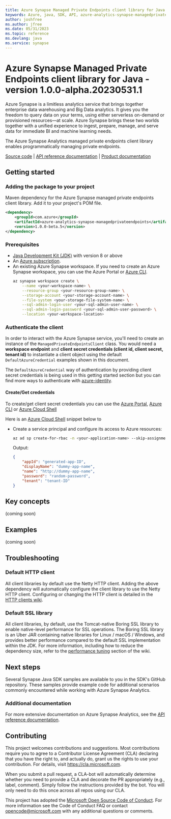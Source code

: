```yaml
---
title: Azure Synapse Managed Private Endpoints client library for Java
keywords: Azure, java, SDK, API, azure-analytics-synapse-managedprivateendpoints, synapse
author: joshfree
ms.author: jfree
ms.date: 05/31/2023
ms.topic: reference
ms.devlang: java
ms.service: synapse
---
```

# Azure Synapse Managed Private Endpoints client library for Java - version 1.0.0-alpha.20230531.1 

Azure Synapse is a limitless analytics service that brings together enterprise data warehousing and Big Data analytics. It gives you the freedom to query data on your terms, using either serverless on-demand or provisioned resources—at scale. Azure Synapse brings these two worlds together with a unified experience to ingest, prepare, manage, and serve data for immediate BI and machine learning needs.

The Azure Synapse Analytics managed private endpoints client library enables programmatically managing private endpoints.

[Source code][source_code] | [API reference documentation][api_documentation] | [Product documentation][azsynapse_docs]

## Getting started
### Adding the package to your project
Maven dependency for the Azure Synapse managed private endpoints client library. Add it to your project's POM file.

[//]: # ({x-version-update-start;com.azure:azure-analytics-synapse-managedprivateendpoints;current})
```xml
<dependency>
    <groupId>com.azure</groupId>
    <artifactId>azure-analytics-synapse-managedprivateendpoints</artifactId>
    <version>1.0.0-beta.5</version>
</dependency>
```
[//]: # ({x-version-update-end})

### Prerequisites
- [Java Development Kit (JDK)][jdk] with version 8 or above
- An [Azure subscription][azure_sub].
- An existing Azure Synapse workspace. If you need to create an Azure Synapse workspace, you can use the Azure Portal or [Azure CLI][azure_cli].
    ```Bash
    az synapse workspace create \
        --name <your-workspace-name> \
        --resource-group <your-resource-group-name> \
        --storage-account <your-storage-account-name> \
        --file-system <your-storage-file-system-name> \
        --sql-admin-login-user <your-sql-admin-user-name> \
        --sql-admin-login-password <your-sql-admin-user-password> \
        --location <your-workspace-location>
    ```

### Authenticate the client
In order to interact with the Azure Synapse service, you'll need to create an instance of the `ManagedPrivateEndpointsClient` class. You would need a **workspace endpoint** and **client secret credentials (client id, client secret, tenant id)** to instantiate a client object using the default `DefaultAzureCredential` examples shown in this document.

The `DefaultAzureCredential` way of authentication by providing client secret credentials is being used in this getting started section but you can find more ways to authenticate with [azure-identity][azure_identity].

#### Create/Get credentials
To create/get client secret credentials you can use the [Azure Portal][azure_create_application_in_portal], [Azure CLI][azure_synapse_cli_full] or [Azure Cloud Shell](https://shell.azure.com/bash)

Here is an [Azure Cloud Shell](https://shell.azure.com/bash) snippet below to

 * Create a service principal and configure its access to Azure resources:

    ```Bash
    az ad sp create-for-rbac -n <your-application-name> --skip-assignment
    ```

    Output:

    ```json
    {
        "appId": "generated-app-ID",
        "displayName": "dummy-app-name",
        "name": "http://dummy-app-name",
        "password": "random-password",
        "tenant": "tenant-ID"
    }
    ```

## Key concepts

(coming soon)

## Examples

(coming soon)

## Troubleshooting

### Default HTTP client
All client libraries by default use the Netty HTTP client. Adding the above dependency will automatically configure the client library to use the Netty HTTP client. Configuring or changing the HTTP client is detailed in the [HTTP clients wiki](https://github.com/Azure/azure-sdk-for-java/wiki/HTTP-clients).

### Default SSL library
All client libraries, by default, use the Tomcat-native Boring SSL library to enable native-level performance for SSL operations. The Boring SSL library is an Uber JAR containing native libraries for Linux / macOS / Windows, and provides better performance compared to the default SSL implementation within the JDK. For more information, including how to reduce the dependency size, refer to the [performance tuning][performance_tuning] section of the wiki.

## Next steps
Several Synapse Java SDK samples are available to you in the SDK's GitHub repository. These samples provide example code for additional scenarios commonly encountered while working with Azure Synapse Analytics.

###  Additional documentation
For more extensive documentation on Azure Synapse Analytics, see the [API reference documentation][azsynapse_rest].

## Contributing

This project welcomes contributions and suggestions. Most contributions require you to agree to a Contributor License Agreement (CLA) declaring that you have the right to, and actually do, grant us the rights to use your contribution. For details, visit https://cla.microsoft.com.

When you submit a pull request, a CLA-bot will automatically determine whether you need to provide a CLA and decorate the PR appropriately (e.g., label, comment). Simply follow the instructions provided by the bot. You will only need to do this once across all repos using our CLA.

This project has adopted the [Microsoft Open Source Code of Conduct](https://opensource.microsoft.com/codeofconduct/). For more information see the Code of Conduct FAQ or contact <opencode@microsoft.com> with any additional questions or comments.

<!-- LINKS -->
[source_code]: https://github.com/Azure/azure-sdk-for-java/blob/main/sdk/synapse/azure-analytics-synapse-accesscontrol/src
[api_documentation]: https://azure.github.io/azure-sdk-for-java
[azsynapse_docs]: /azure/synapse-analytics/
[azure_identity]: https://github.com/Azure/azure-sdk-for-java/tree/main/sdk/identity/azure-identity
[maven]: https://maven.apache.org/
[azure_subscription]: https://azure.microsoft.com/
[jdk]: /azure/developer/java/fundamentals/?view=azure-java-stable
[azure_sub]: https://azure.microsoft.com/free/
[azure_synapse]: /azure/synapse-analytics/quickstart-create-workspace
[azure_cli]: /cli/azure
[rest_api]: /rest/api/synapse/
[azsynapse_rest]: /rest/api/synapse/
[azure_create_application_in_portal]: /azure/active-directory/develop/howto-create-service-principal-portal
[azure_synapse_cli_full]: /cli/azure/synapse?view=azure-cli-latest
[performance_tuning]: https://github.com/Azure/azure-sdk-for-java/wiki/Performance-Tuning


